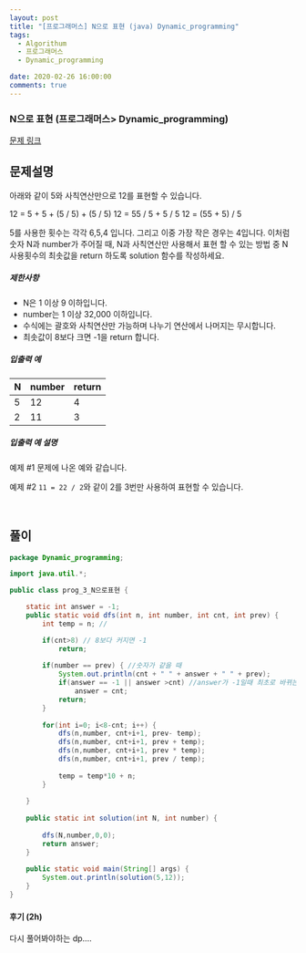 ```yaml
---
layout: post
title: "[프로그래머스] N으로 표현 (java) Dynamic_programming"
tags:
  - Algorithum
  - 프로그래머스
  - Dynamic_programming

date: 2020-02-26 16:00:00
comments: true
---
```




###   N으로 표현 (프로그래머스> Dynamic_programming)

[문제 링크](https://programmers.co.kr/learn/courses/30/lessons/42895 )

## 문제설명

아래와 같이 5와 사칙연산만으로 12를 표현할 수 있습니다.

12 = 5 + 5 + (5 / 5) + (5 / 5)
12 = 55 / 5 + 5 / 5
12 = (55 + 5) / 5

5를 사용한 횟수는 각각 6,5,4 입니다. 그리고 이중 가장 작은 경우는 4입니다.
이처럼 숫자 N과 number가 주어질 때, N과 사칙연산만 사용해서 표현 할 수 있는 방법 중 N 사용횟수의 최솟값을 return 하도록 solution 함수를 작성하세요.

##### 제한사항

- N은 1 이상 9 이하입니다.
- number는 1 이상 32,000 이하입니다.
- 수식에는 괄호와 사칙연산만 가능하며 나누기 연산에서 나머지는 무시합니다.
- 최솟값이 8보다 크면 -1을 return 합니다.

##### 입출력 예

| N    | number | return |
| ---- | ------ | ------ |
| 5    | 12     | 4      |
| 2    | 11     | 3      |

##### 입출력 예 설명

예제 #1
문제에 나온 예와 같습니다.

예제 #2
`11 = 22 / 2`와 같이 2를 3번만 사용하여 표현할 수 있습니다.

<br>

## 풀이

```java
package Dynamic_programming;

import java.util.*;

public class prog_3_N으로표현 {

	static int answer = -1;
	public static void dfs(int n, int number, int cnt, int prev) {
		int temp = n; //

		if(cnt>8) // 8보다 커지면 -1
			return;
		
		if(number == prev) { //숫자가 같을 때
			System.out.println(cnt + " " + answer + " " + prev);
			if(answer == -1 || answer >cnt) //answer가 -1일때 최초로 바뀌는거니까 or answer가 cnt보다 클 떄
				answer = cnt;
			return;
		}
		
		for(int i=0; i<8-cnt; i++) {
			dfs(n,number, cnt+i+1, prev- temp);
			dfs(n,number, cnt+i+1, prev + temp);
			dfs(n,number, cnt+i+1, prev * temp);
			dfs(n,number, cnt+i+1, prev / temp);
			
			temp = temp*10 + n;
		}
		
	}
	
    public static int solution(int N, int number) {
    	
    	dfs(N,number,0,0);
        return answer;
    }
    
    public static void main(String[] args) {
		System.out.println(solution(5,12));
	}
}

```

#### 후기 (2h)

다시 풀어봐야하는 dp....
